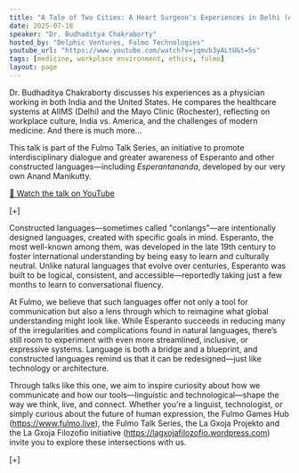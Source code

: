 ```yaml
---
title: "A Tale of Two Cities: A Heart Surgeon's Experiences in Delhi (AIIMS) and Rochester (Mayo Clinic)"
date: 2025-07-18
speaker: "Dr. Budhaditya Chakraborty"
hosted_by: "Delphic Ventures, Fulmo Technologies"
youtube_url: "https://www.youtube.com/watch?v=jqmvb3yALtU&t=5s"
tags: [medicine, workplace environment, ethics, fulmo]
layout: page
---
```


Dr. Budhaditya Chakraborty discusses his experiences as a physician working in both India and the United States. He compares the healthcare systems at AIIMS (Delhi) and the Mayo Clinic (Rochester), reflecting on workplace culture, India vs. America, and the challenges of modern medicine. And there is much more...

This talk is part of the Fulmo Talk Series, an initiative to promote interdisciplinary dialogue and greater awareness of Esperanto and other constructed languages—including *Esperantananda*, developed by our very own Anand Manikutty. 

[🎥 Watch the talk on YouTube](https://www.youtube.com/watch?v=jqmvb3yALtU&t=5s)

[+]

Constructed languages—sometimes called "conlangs"—are intentionally designed languages, created with specific goals in mind. Esperanto, the most well-known among them, was developed in the late 19th century to foster international understanding by being easy to learn and culturally neutral. Unlike natural languages that evolve over centuries, Esperanto was built to be logical, consistent, and accessible—reportedly taking just a few months to learn to conversational fluency.

At Fulmo, we believe that such languages offer not only a tool for communication but also a lens through which to reimagine what global understanding might look like. While Esperanto succeeds in reducing many of the irregularities and complications found in natural languages, there’s still room to experiment with even more streamlined, inclusive, or expressive systems. Language is both a bridge and a blueprint, and constructed languages remind us that it can be redesigned—just like technology or architecture.

Through talks like this one, we aim to inspire curiosity about how we communicate and how our tools—linguistic and technological—shape the way we think, live, and connect. Whether you're a linguist, technologist, or simply curious about the future of human expression, the Fulmo Games Hub (https://www.fulmo.live), the Fulmo Talk Series, the La Gxoja Projekto and the La Gxoja Filozofio initiative (https://lagxojafilozofio.wordpress.com) invite you to explore these intersections with us.

[+]

